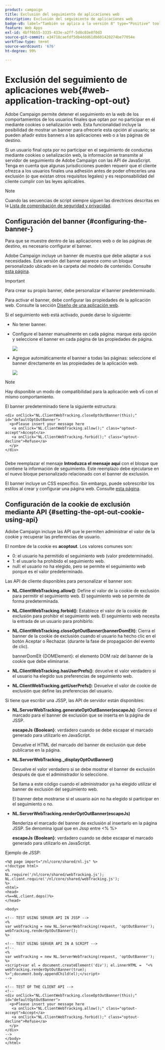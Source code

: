 ```yaml
---
product: campaign
title: Exclusión del seguimiento de aplicaciones web
description: Exclusión del seguimiento de aplicaciones web
badge-v8: label="También se aplica a la versión 8" type="Positive" tooltip="También se aplica a Campaign v8"
feature: Web Apps
exl-id: 4bff6b55-3335-433e-a2ff-5d8c83e8f0d3
source-git-commit: e34718caefdf5db4ddd61db601420274be77054e
workflow-type: tm+mt
source-wordcount: '676'
ht-degree: 99%

---
```


# Exclusión del seguimiento de aplicaciones web{#web-application-tracking-opt-out}



Adobe Campaign permite detener el seguimiento en la web de los comportamientos de los usuarios finales que optan por no participar en él mediante cookies o señalización web. Esta funcionalidad incluye la posibilidad de mostrar un banner para ofrecerle esta opción al usuario; se pueden añadir estos banners a las aplicaciones web o a las páginas de destino.

Si un usuario final opta por no participar en el seguimiento de conductas mediante cookies o señalización web, la información se transmite al servidor de seguimiento de Adobe Campaign con las API de JavaScript. Tenga en cuenta que algunas jurisdicciones pueden requerir que el cliente ofrezca a los usuarios finales una adhesión antes de poder ofrecerles una exclusión (o que existan otros requisitos legales) y es responsabilidad del cliente cumplir con las leyes aplicables.

>[!NOTE]
>
>Cuando las secuencias de script siempre siguen las directrices descritas en la [Lista de comprobación de seguridad y privacidad](https://helpx.adobe.com/es/campaign/kb/acc-security.html#dev).

## Configuración del banner {#configuring-the-banner-}

Para que se muestre dentro de las aplicaciones web o de las páginas de destino, es necesario configurar el banner.

Adobe Campaign incluye un banner de muestra que debe adaptar a sus necesidades. Esta versión del banner aparece como un bloque personalizado ubicado en la carpeta del modelo de contenido. Consulte [esta página](../../delivery/using/personalization-blocks.md).

>[!IMPORTANT]
>
>Para crear su propio banner, debe personalizar el banner predeterminado.

Para activar el banner, debe configurar las propiedades de la aplicación web. Consulte la sección [Diseño de una aplicación web](designing-a-web-application.md).

Si el seguimiento web está activado, puede darse lo siguiente:

* No tener banner.
* Configure el banner manualmente en cada página: marque esta opción y seleccione el banner en cada página de las propiedades de página.

  ![](assets/pageproperties.png)

* Agregue automáticamente el banner a todas las páginas: seleccione el banner directamente en las propiedades de la aplicación web.

  ![](assets/optoutconfig.png)

>[!NOTE]
>
>Hay disponible un modo de compatibilidad para la aplicación web v5 con el mismo comportamiento.

El banner predeterminado tiene la siguiente estructura:

```
<div onClick="NL.ClientWebTracking.closeOptOutBanner(this);" id="defaultOptOutBanner">
  <p>Please insert your message here
   <a onClick="NL.ClientWebTracking.allow();" class="optout-accept">Accept</a>
   <a onClick="NL.ClientWebTracking.forbid();" class="optout-decline">Refuse</a>
  </p>
</div>
      
```

Debe reemplazar el mensaje **Introduzca el mensaje aquí** con el bloque que contiene la información de seguimiento. Este reemplazo debe ejecutarse en el nuevo bloque personalizado relacionado con el banner de exclusión.

El banner incluye un CSS específico. Sin embargo, puede sobrescribir los estilos al crear y configurar una página web. Consulte [esta página](content-editor-interface.md).

## Configuración de la cookie de exclusión mediante API {#setting-the-opt-out-cookie-using-api}

Adobe Campaign incluye las API que le permiten administrar el valor de la cookie y recuperar las preferencias de usuario.

El nombre de la cookie es **acoptout**. Los valores comunes son:

* 0: el usuario ha permitido el seguimiento web (valor predeterminado).
* 1: el usuario ha prohibido el seguimiento web.
* null: el usuario no ha elegido, pero se permite el seguimiento web porque es el valor predeterminado.

Las API de cliente disponibles para personalizar el banner son:

* **NL.ClientWebTracking.allow()**: Define el valor de la cookie de exclusión para permitir el seguimiento web. El seguimiento web se permite de forma predeterminada.
* **NL.ClientWebTracking.forbid()**: Establece el valor de la cookie de exclusión para prohibir el seguimiento web. El seguimiento web necesita la entrada de un usuario para prohibirlo.
* **NL.ClientWebTracking.closeOptOutBanner(bannerDomElt)**: Cierra el banner de la cookie de exclusión cuando el usuario ha hecho clic en el botón Aceptar o Rechazar. (durante la fase de propagación del evento de clic).

  bannerDomElt {DOMElement}: el elemento DOM raíz del banner de la cookie que debe eliminarse.

* **NL.ClientWebTracking.hasUserPrefs()**: devuelve el valor verdadero si el usuario ha elegido sus preferencias de seguimiento web.
* **NL.ClientWebTracking.getUserPrefs()**: Devuelve el valor de cookie de exclusión que define las preferencias del usuario.

Si tiene que escribir una JSSP, las API de servidor están disponibles:

* **NL.ServerWebTracking.generateOptOutBanner(escapeJs)**: Genera el marcado para el banner de exclusión que se inserta en la página de JSSP.

  **escapeJs {Boolean}**: verdadero cuando se debe escapar el marcado generado para utilizarlo en JavaScript.

  Devuelve el HTML del marcado del banner de exclusión que debe publicarse en la página.

* **NL.ServerWebTracking._displayOptOutBanner()**

  Devuelve el valor verdadero si se debe mostrar el banner de exclusión después de que el administrador lo seleccione.

  Se llama a este código cuando el administrador ya ha elegido utilizar el banner de exclusión del seguimiento web.

  El banner debe mostrarse si el usuario aún no ha elegido si participar en el seguimiento o no.

* **NL.ServerWebTracking.renderOptOutBanner(escapeJs)**

  Renderiza el marcado del banner de exclusión al insertarlo en la página JSSP. Se denomina igual que en Jssp entre &lt;% %>

  **escapeJs {Boolean}**: verdadero cuando se debe escapar el marcado generado para utilizarlo en JavaScript.

Ejemplo de JSSP:

```
<%@ page import="/nl/core/shared/nl.js" %>
<!doctype html>
<%
NL.require('/nl/core/shared/webTracking.js');
NL.client.require('/nl/core/shared/webTracking.js');
%>
<html>
<head>
<%==NL.client.deps()%>
</head>

<body>

<!-- TEST USING SERVER API IN JSSP -->
<% 
var webTracking = new NL.ServerWebTracking(request, 'optOutBanner');
webTracking.renderOptOutBanner();
%>

<!-- TEST USING SERVER API IN A SCRIPT -->
<!--
<% 
var webTracking = new NL.ServerWebTracking(request, 'optOutBanner');
%>
<script>var el = document.createElement('div'); el.innerHTML =  "<% webTracking.renderOptOutBanner(true); %>";document.body.appendChild(el);</script>
-->

<!-- TEST OF THE CLIENT API -->
<!--
<div onClick="NL.ClientWebTracking.closeOptOutBanner(this);" id="defaultOptOutBanner">
  <p>Please insert your message here
   <a onClick="NL.ClientWebTracking.allow();" class="optout-accept">Accept</a>
   <a onClick="NL.ClientWebTracking.forbid();" class="optout-decline">Refuse</a>
  </p>
</div>
-->
</body>
</html>
```
